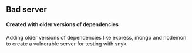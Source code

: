 ## Bad server  
#### Created with older versions of dependencies  
Adding older versions of dependencies like express, mongo and nodemon  
to create a vulnerable server for testing with snyk.
